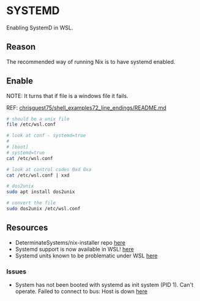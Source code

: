 # SYSTEMD

Enabling SystemD in WSL.  

## Reason

The recommended way of running Nix is to have systemd enabled.  

## Enable

NOTE: It turns that if file is a windows file it fails.  

REF: [chrisguest75/shell_examples72_line_endings/README.md](https://github.com/chrisguest75/shell_examples/blob/master/72_line_endings/README.md)  

```sh
# should be a unix file
file /etc/wsl.conf 

# look at conf - systemd=true
#
# [boot]
# systemd=true
cat /etc/wsl.conf

# look at control codes 0xd 0xa
cat /etc/wsl.conf | xxd

# dos2unix
sudo apt install dos2unix

# convert the file
sudo dos2unix /etc/wsl.conf
```

## Resources

* DeterminateSystems/nix-installer repo [here](https://github.com/DeterminateSystems/nix-installer)
* Systemd support is now available in WSL! [here](https://devblogs.microsoft.com/commandline/systemd-support-is-now-available-in-wsl/)  
* Systemd units known to be problematic under WSL [here](https://github.com/arkane-systems/genie/wiki/Systemd-units-known-to-be-problematic-under-WSL)

### Issues

* System has not been booted with systemd as init system (PID 1). Can't operate. Failed to connect to bus: Host is down [here](https://github.com/microsoft/WSL/issues/8883#issuecomment-1345472665)  
